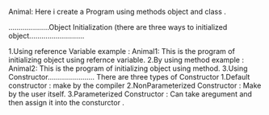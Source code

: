 Animal: Here i create a Program using methods object and class .

....................Object Initialization (there are three ways to initialized object...........................

1.Using reference Variable
example : Animal1: This is the program of initializing object using refernce variable.
2.By using method 
example : Animal2: This is the program of initializing object using method.
3.Using Constructor.......................
There are three types of Constructor
1.Default constructor : make by the compiler 
2.NonParameterized Constructor : Make by the user itself.
3.Parameterized Constructor : Can take aregument and then assign it into the consturctor .
